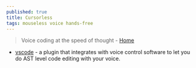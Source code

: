 ```yaml
---
published: true
title: Cursorless
tags: mouseless voice hands-free
---
```

> Voice coding at the speed of thought - [Home](https://www.cursorless.org/)

- [vscode](https://news.ycombinator.com/item?id=38214915) - a plugin that integrates with voice control software to let you do AST level code editing with your voice.
